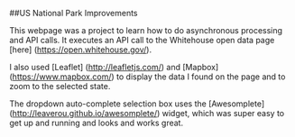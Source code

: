 ##US National Park Improvements

This webpage was a project to learn how to do asynchronous processing and API calls.  It executes an API call to the Whitehouse open data page [here] (https://open.whitehouse.gov/).

I also used [Leaflet] (http://leafletjs.com/) and [Mapbox] (https://www.mapbox.com/) to display the data I found on the page and to zoom to the selected state.  

The dropdown auto-complete selection box uses the [Awesomplete] (http://leaverou.github.io/awesomplete/) widget, which was super easy to get up and running and looks and works great.  
